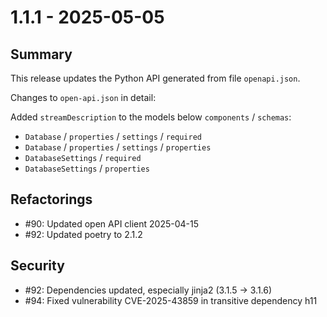# 1.1.1 - 2025-05-05

## Summary

This release updates the Python API generated from file `openapi.json`.

Changes to `open-api.json` in detail:

Added `streamDescription` to the models below `components` / `schemas`:

* `Database` / `properties` / `settings` / `required`
* `Database` / `properties` / `settings` / `properties`
* `DatabaseSettings` / `required`
* `DatabaseSettings` / `properties`

## Refactorings

* #90: Updated open API client 2025-04-15
* #92: Updated poetry to 2.1.2

## Security

* #92: Dependencies updated, especially jinja2 (3.1.5 -> 3.1.6)
* #94: Fixed vulnerability CVE-2025-43859 in transitive dependency h11
